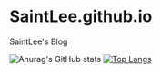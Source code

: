 # SaintLee.github.io
SaintLee's Blog

![Anurag's GitHub stats](https://github-readme-stats.vercel.app/api?username=SaintkiteLee&count_private=true)
[![Top Langs](https://github-readme-stats.vercel.app/api/top-langs/?username=SaintkiteLee)](https://github.com/SaintkiteLee/github-readme-stats)
